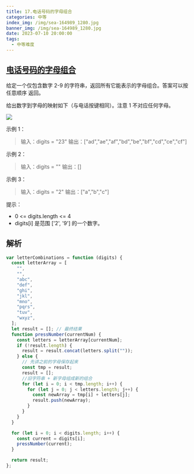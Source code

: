 ```yaml
---
title: 17.电话号码的字母组合
categories: 中等
index_img: /img/sea-164989_1280.jpg
banner_img: /img/sea-164989_1280.jpg
date: 2023-07-10 20:00:00
tags:
  - 中等难度
---
```


## [电话号码的字母组合](https://leetcode.cn/problems/letter-combinations-of-a-phone-number/)

给定一个仅包含数字 2-9 的字符串，返回所有它能表示的字母组合。答案可以按 任意顺序 返回。

给出数字到字母的映射如下（与电话按键相同）。注意 1 不对应任何字母。

<img src="/img/200px-telephone-keypad2svg.png" />

<!-- more -->

示例 1：

> 输入：digits = "23"
> 输出：["ad","ae","af","bd","be","bf","cd","ce","cf"]

示例 2：

> 输入：digits = ""
> 输出：[]

示例 3：

> 输入：digits = "2"
> 输出：["a","b","c"]

提示：

- 0 <= digits.length <= 4
- digits[i] 是范围 ['2', '9'] 的一个数字。

## 解析


```javascript
var letterCombinations = function (digits) {
  const letterArray = [
    "",
    "",
    "abc",
    "def",
    "ghi",
    "jkl",
    "mno",
    "pqrs",
    "tuv",
    "wxyz",
  ];
  let result = []; // 最终结果
  function pressNumber(currentNum) {
    const letters = letterArray[currentNum];
    if (!result.length) {
      result = result.concat(letters.split(""));
    } else {
      // 先讲之前的字母保存起来
      const tmp = result;
      result = [];
      //旧字符串 + 新字母组成新的组合
      for (let i = 0; i < tmp.length; i++) {
        for (let j = 0; j < letters.length; j++) {
          const newArray = tmp[i] + letters[j];
          result.push(newArray);
        }
      }
    }
  }

  for (let i = 0; i < digits.length; i++) {
    const current = digits[i];
    pressNumber(current);
  }

  return result;
};
```
